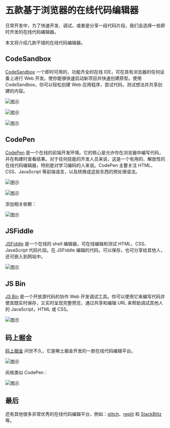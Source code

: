 # 五款基于浏览器的在线代码编辑器

日常开发中，为了快速开发、调试，或者是分享一段代码片段，我们会选择一些即时开发的在线代码编辑器。

本文将介绍几款不错的在线代码编辑器。

## CodeSandbox

[CodeSandbox](https://link.zhihu.com/?target=https%3A//codesandbox.io/) 一个即时可用的，功能齐全的在线 IDE，可在具有浏览器的任何设备上进行 Web 开发。使你能够快速启动新项目并快速创建原型。使用 CodeSandbox，你可以轻松创建 Web 应用程序，尝试代码，测试想法并共享创建的内容。

![图示](https://pic3.zhimg.com/v2-65917deb334b7b151751fe085858a00e_r.jpg)

![图示](https://pic2.zhimg.com/v2-fc70af5eda7493c5e904a08c31be91b9_r.jpg)

![图示](https://pic4.zhimg.com/v2-da0f1f779f86c75bc1c1a31320ab8597_r.jpg)

## CodePen

[CodePen](https://link.zhihu.com/?target=https%3A//codepen.io/trending) 是一个在线的前端开发环境。它的核心是允许你在浏览器中编写代码，并在构建时查看结果。对于任何技能的开发人员来说，这是一个有用的、解放性的在线代码编辑器，特别是对学习编码的人来说。CodePen 主要关注 HTML、CSS、JavaScript 等前端语言，以及转换成这些东西的预处理语法。

![图示](https://pic1.zhimg.com/v2-07bd8313599836bc901035eac3dcf5cc_r.jpg)

![图示](https://pic4.zhimg.com/v2-3a5405efdf0e5810831082cf1a58b5c3_r.jpg)

添加相关依赖：

![图示](https://pic2.zhimg.com/v2-2d2d17692eb351435b7a83a6cfd2dff1_r.jpg)

## JSFiddle

[JSFiddle](https://link.zhihu.com/?target=https%3A//jsfiddle.net/) 是一个在线的 shell 编辑器，可在线编辑和测试 HTML、CSS、JavaScript 代码片段。在 JSFiddle 编辑的代码，可以保存，也可分享给其他人，还可嵌入到网站中。

![图示](https://pic1.zhimg.com/v2-e0a653027d944cfe303a46c92fad4678_r.jpg)

## JS Bin

[JS Bin](https://link.zhihu.com/?target=http%3A//js.jirengu.com/%3Fhtml%2Coutput) 是一个开放源代码的协作 Web 开发调试工具。你可以使用它来编写代码并使其既实时保存，又实时呈现完整预览，通过共享和编辑 URL 来帮助调试其他人的 JavaScript，HTML 或 CSS。

![图示](https://pic3.zhimg.com/v2-5079e8f1fb168d7550162cedc36f033a_r.jpg)

## 码上掘金

[码上掘金](https://code.juejin.cn/) 问世不久，它是稀土掘金开发的一款在线代码编辑平台。

![图示](https://upload-images.jianshu.io/upload_images/18281896-e46ab4fa736696d4.png?imageMogr2/auto-orient/strip%7CimageView2/2/w/1240)

风格类似 CodePen：

![图示](https://upload-images.jianshu.io/upload_images/18281896-045205d8c8f971cc.png?imageMogr2/auto-orient/strip%7CimageView2/2/w/1240)

## 最后

还有其他很多非常优秀的在线代码编辑平台，例如：[glitch](https://glitch.com/)、[replit](https://replit.com/) 和 [StackBlitz](https://stackblitz.com/) 等。
